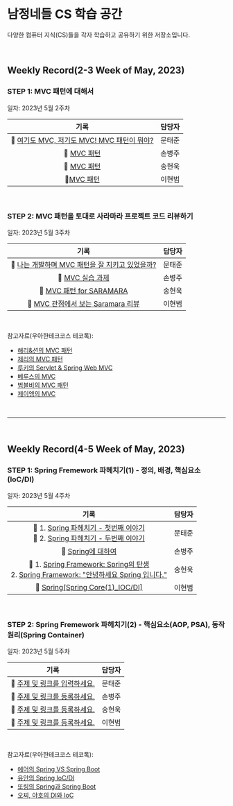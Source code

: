 # 남정네들 CS 학습 공간
다양한 컴퓨터 지식(CS)들을 각자 학습하고 공유하기 위한 저장소입니다.

<br>

## Weekly Record(2-3 Week of May, 2023)

### STEP 1: MVC 패턴에 대해서
일자: 2023년 5월 2주차

|기록|담당자|
|:---:|:---:|
|🚀 [여기도 MVC, 저기도 MVC! MVC 패턴이 뭐야?](https://velog.io/@langoustine/%EC%97%AC%EA%B8%B0%EB%8F%84-MVC-%EC%A0%80%EA%B8%B0%EB%8F%84-MVC-MVC-%ED%8C%A8%ED%84%B4%EC%9D%B4-%EB%AD%90%EC%95%BC)|문태준|
|🚀 [MVC 패턴](https://www.notion.so/MVC-d951c07f421c4f348a664e02c1341f55)|손병주|
|🚀 [MVC 패턴](https://velog.io/@itoriginal/MVC-%ED%8C%A8%ED%84%B4)|송헌욱|
|🚀[MVC 패턴](https://www.notion.so/5-2-MVC-1a3400988a284d0d82f355c27f7cb508)|이현범|

<br>

### STEP 2: MVC 패턴을 토대로 사라마라 프로젝트 코드 리뷰하기
일자: 2023년 5월 3주차

|기록|담당자|
|:---:|:---:|
|🚀 [나는 개발하며 MVC 패턴을 잘 지키고 있었을까?](https://velog.io/@langoustine/%EB%82%98%EB%8A%94-%EA%B0%9C%EB%B0%9C%ED%95%98%EB%A9%B0-MVC-%ED%8C%A8%ED%84%B4%EC%9D%84-%EC%9E%98-%EC%A7%80%ED%82%A4%EA%B3%A0-%EC%9E%88%EC%97%88%EC%9D%84%EA%B9%8C)|문태준|
|🚀 [MVC 실습 과제](https://glass-arthropod-188.notion.site/MVC-f82a7dd628e941f6a87fe8ca66afe28f)|손병주|
|🚀 [MVC 패턴 for SARAMARA](https://velog.io/@itoriginal/MVC-%ED%8C%A8%ED%84%B4-for-SARAMARA#%EF%B8%8F%E2%99%80%EF%B8%8F-dto%EB%9E%80)|송헌욱|
|🚀 [MVC 관점에서 보는 Saramara 리뷰](https://radical-syringa-6a9.notion.site/5-3-MVC-Saramara-b28bf9c448b34687a9d334c5b3462519)|이현범|

<br>

참고자료(우아한테크코스 테코톡):
- [해리&션의 MVC 패턴](https://youtu.be/uoVNJkyXX0I)
- [제리의 MVC 패턴](https://youtu.be/ogaXW6KPc8I)
- [루키의 Servlet & Spring Web MVC](https://youtu.be/h0rX720VWCg)
- [베루스의 MVC](https://youtu.be/86NxhHptx7s)
- [범블비의 MVC 패턴](https://youtu.be/es1ckjHOzTI)
- [제이엠의 MVC](https://youtu.be/nMolWzTT-dU)


<br><hr><br>

## Weekly Record(4-5 Week of May, 2023)

### STEP 1: Spring Fremework 파헤치기(1) - 정의, 배경, 핵심요소(IoC/DI)
일자: 2023년 5월 4주차

|기록|담당자|
|:---:|:---:|
|🚀 1. [Spring 파헤치기 - 첫번째 이야기](https://velog.io/@langoustine/Spring-01#if-spring--spring-framework)<br>🚀 2. [Spring 파헤치기 - 두번째 이야기](-)|문태준|
|🚀 [Spring에 대하여](https://glass-arthropod-188.notion.site/Spring-29c4ea960a8a4788867f9dcf30f1b7fb)|손병주|
|🚀 1. [Spring Framework: Spring의 탄생](https://velog.io/@itoriginal/Spring-Framework-Basic-01)<br>2. [Spring Framework: "안녕하세요 Spring 입니다."](https://velog.io/@itoriginal/Spring-Framework-Basic-02)|송헌욱|
|🚀 [Spring[Spring Core(1)_IOC/DI]](https://www.notion.so/5-4-Spring-Spring-Core-1-_IOC-DI-01c60fdddcf9400494469082b6e23a84)|이현범|

<br>

### STEP 2: Spring Fremework 파헤치기(2) - 핵심요소(AOP, PSA), 동작 원리(Spring Container)
일자: 2023년 5월 5주차

|기록|담당자|
|:---:|:---:|
|🚀 [주제 및 링크를 입력하세요.](-)|문태준|
|🚀 [주제 및 링크를 등록하세요.](-)|손병주|
|🚀 [주제 및 링크를 등록하세요.](-)|송헌욱|
|🚀 [주제 및 링크를 등록하세요.](-)|이현범|

<br>


참고자료(우아한테크코스 테코톡):
- [에어의 Spring VS Spring Boot](https://www.youtube.com/watch?v=Y11h-NUmNXI&list=PLgXGHBqgT2TvpJ_p9L_yZKPifgdBOzdVH&index=177)
- [유안의 Spring IoC/DI](https://www.youtube.com/watch?v=_OI9mKuFb7c&list=PLgXGHBqgT2TvpJ_p9L_yZKPifgdBOzdVH&index=222)
- [또링의 Spring과 Spring Boot](https://www.youtube.com/watch?v=OdpPvdB7qZY&list=PLgXGHBqgT2TvpJ_p9L_yZKPifgdBOzdVH&index=243)
- [오찌, 야호의 DI와 IoC](https://www.youtube.com/watch?v=8lp_nHicYd4&list=PLgXGHBqgT2TvpJ_p9L_yZKPifgdBOzdVH&index=91&t=95s)
